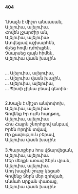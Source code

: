 **404**

\
1.Խաչն է միշտ անսասան,\
Ալելուիա, ալելուիա.\
Հովեն չշարժիր ան,\
Ալելուիա, ալելուիա։\
Ատվեցավ աշխարհեն,\
Փչեց հովն դժոխքեն,\
Չսարսեց զայն հիմեն,\
Ալելուիա վասն խաչին։

\
 ... Ալելուիա, ալելուիա,\
 ... Ալելուիա վասն խաչին,\
 ... Ալելուիա, ալելուիա,\
 ... Պիտի չիյնա բնավ գետին։

\
2.Խաչն է միշտ անփոփոխ,\
Ալելուիա, ալելուիա։\
Գովենք Իր ուժն հաղթող,\
Ալելուիա, ալելուիա։\
Հոս Հայրն շնորհքով անբավ\
Իրեն Որդին տվավ,\
Որ քավություն բերավ,\
Ալելուիա վասն խաչին։\
\
3.Պարտքերս հոս վճարվեցան,\
Ալելուիա, ալելուիա.\
Մեր մեղքն առավ Տերն վրան,\
Ալելուիա, ալելուիա.\
Արդ խաչին շուրջ կեցած\
Գովենք Տերն մեր զոհված,\
Անմահ Արքան փառաց,\
Ալելուիա վասն խաչին։
